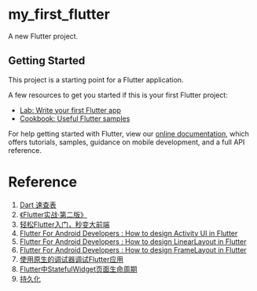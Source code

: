 # my_first_flutter

A new Flutter project.

## Getting Started

This project is a starting point for a Flutter application.

A few resources to get you started if this is your first Flutter project:

- [Lab: Write your first Flutter app](https://flutter.dev/docs/get-started/codelab)
- [Cookbook: Useful Flutter samples](https://flutter.dev/docs/cookbook)

For help getting started with Flutter, view our
[online documentation](https://flutter.dev/docs), which offers tutorials, samples, guidance on
mobile development, and a full API reference.

# Reference

1. [Dart 速查表](https://dart.cn/codelabs/dart-cheatsheet)
2. [《Flutter实战·第二版》](https://book.flutterchina.club/preface.html)
3. [轻松Flutter入门，秒变大前端](https://km.woa.com/group/34294/articles/show/400545#5.1)
4. [Flutter For Android Developers : How to design Activity UI in Flutter](https://burhanrashid52.medium.com/flutter-for-android-developers-how-to-design-activity-ui-in-flutter-4bf7b0de1e48)
5. [Flutter For Android Developers : How to design LinearLayout in Flutter](https://burhanrashid52.com/2018/06/26/flutter-for-android-developers-how-to-design-linearlayout-in-flutter/)
6. [Flutter For Android Developers : How to design FrameLayout in Flutter](https://medium.com/flutter-community/flutter-for-android-developers-how-to-design-framelayout-in-flutter-93a19fc7e7a6)
7. [使用原生的调试器调试Flutter应用](https://flutter.cn/docs/testing/oem-debuggers)
8. [Flutter中StatefulWidget页面生命周期](https://juejin.cn/post/6844903813757796366)
9. [持久化](https://flutter.cn/docs/cookbook/persistence)